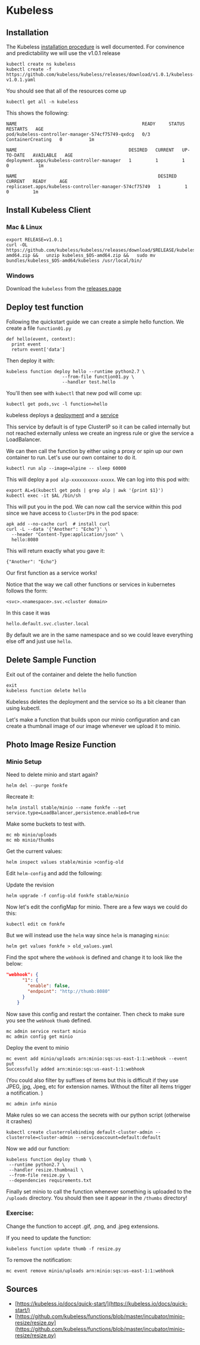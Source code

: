 # Kubeless


## Installation 

The Kubeless [installation procedure]( ) is well documented.  For convinence and predictability we will use the v1.0.1 release

```
kubectl create ns kubeless
kubectl create -f https://github.com/kubeless/kubeless/releases/download/v1.0.1/kubeless-v1.0.1.yaml
```

You should see that all of the resources come up

```
kubectl get all -n kubeless
```

This shows the following: 

```
NAME                                               READY     STATUS              RESTARTS   AGE
pod/kubeless-controller-manager-574cf75749-qxdcg   0/3       ContainerCreating   0          1m

NAME                                          DESIRED   CURRENT   UP-TO-DATE   AVAILABLE   AGE
deployment.apps/kubeless-controller-manager   1         1         1            0           1m

NAME                                                     DESIRED   CURRENT   READY     AGE
replicaset.apps/kubeless-controller-manager-574cf75749   1         1         0         1m
```

## Install Kubeless Client

### Mac & Linux

```
export RELEASE=v1.0.1
curl -OL https://github.com/kubeless/kubeless/releases/download/$RELEASE/kubeless_$OS-amd64.zip &&   unzip kubeless_$OS-amd64.zip &&   sudo mv bundles/kubeless_$OS-amd64/kubeless /usr/local/bin/
```

### Windows

Download the `kubeless` from the [releases page](https://github.com/kubeless/kubeless/releases/tag/v1.0.1)


## Deploy test function

Following the quickstart guide we can create a simple hello function.  We create a file `function01.py`

```
def hello(event, context):
  print event
  return event['data']

```

Then deploy it with: 

```
kubeless function deploy hello --runtime python2.7 \
                     --from-file function01.py \
                     --handler test.hello
```
You'll then see with `kubectl` that new pod will come up: 

```
kubectl get pods,svc -l function=hello
```

kubeless deploys a [deployment](https://kubernetes.io/docs/concepts/workloads/controllers/deployment/) and a [service](https://kubernetes.io/docs/concepts/services-networking/service/)

This service by default is of type ClusterIP so it can be called internally but not reached externally unless we create an ingress rule or give the service a LoadBalancer. 

We can then call the function by either using a proxy or spin up our own container to run.  Let's use our own container to do it. 

```
kubectl run alp --image=alpine -- sleep 60000
```
This will deploy a `pod alp-xxxxxxxxxx-xxxxx`.  We can log into this pod with: 

```
export AL=$(kubectl get pods | grep alp | awk '{print $1}')
kubectl exec -it $AL /bin/sh
```

This will put you in the pod.  We can now call the service within this pod since we have access to `ClusterIP`s in the pod space: 

```
apk add --no-cache curl  # install curl
curl -L --data '{"Another": "Echo"}' \
  --header "Content-Type:application/json" \
  hello:8080 
```

This will return exactly what you gave it: 

```
{"Another": "Echo"}
```

Our first function as a service works!

Notice that the way we call other functions or services in kubernetes follows the form: 

```
<svc>.<namespace>.svc.<cluster domain>
```

In this case it was 

```
hello.default.svc.cluster.local
```
By default we are in the same namespace and so we could leave everything else off and just use `hello`. 

## Delete Sample Function

Exit out of the container and delete the hello function

```
exit
kubeless function delete hello
```
Kubeless deletes the deployment and the service so its a bit cleaner than using kubectl. 

Let's make a function that builds upon our minio configuration and can create a thumbnail image of our image whenever we upload it to minio. 

## Photo Image Resize Function

### Minio Setup

Need to delete minio and start again? 

```
helm del --purge fonkfe
```
Recreate it: 
```
helm install stable/minio --name fonkfe --set service.type=LoadBalancer,persistence.enabled=true
```

Make some buckets to test with. 

```
mc mb minio/uploads
mc mb minio/thumbs
```

Get the current values:

```
helm inspect values stable/minio >config-old
```
Edit `helm-config` and add the following: 




Update the revision

```
helm upgrade -f config-old fonkfe stable/minio
```


Now let's edit the configMap for minio.  There are a few ways we could do this: 

```
kubectl edit cm fonkfe
```

But we will instead use the `helm` way since `helm` is managing `minio`: 

```
helm get values fonkfe > old_values.yaml
```


Find the spot where the `webhook` is defined and change it to look like the below:

```json
"webhook": {
      "1": {
        "enable": false,
        "endpoint": "http://thumb:8080"
      }
    }
```
 
Now save this config and restart the container.  Then check to make sure you see the `webhook` `thumb` defined.

```
mc admin service restart minio
mc admin config get minio
```
Deploy the event to minio

```
mc event add minio/uploads arn:minio:sqs:us-east-1:1:webhook --event put 
Successfully added arn:minio:sqs:us-east-1:1:webhook
```
(You could also filter by suffixes of items but this is difficult if they use JPEG, jpg, Jpeg, etc for extension names.  Without the filter all items trigger a notification. )

```
mc admin info minio
```

Make rules so we can access the secrets with our python script (otherwise it crashes)

```
kubectl create clusterrolebinding default-cluster-admin --clusterrole=cluster-admin --serviceaccount=default:default
```


Now we add our function:

```
kubeless function deploy thumb \
 --runtime python2.7 \
 --handler resize.thumbnail \
 --from-file resize.py \
 --dependencies requirements.txt
```

Finally set minio to call the function whenever something is uploaded to the `/uploads` directory. You should then see it appear in the `/thumbs` directory!


### Exercise:

Change the function to accept .gif, .png, and .jpeg extensions. 

If you need to update the function:

```
kubeless function update thumb -f resize.py
```


To remove the notification: 

```
mc event remove minio/uploads arn:minio:sqs:us-east-1:1:webhook
```




## Sources

* [https://kubeless.io/docs/quick-start/](https://kubeless.io/docs/quick-start/)
* [https://github.com/kubeless/functions/blob/master/incubator/minio-resize/resize.py](https://github.com/kubeless/functions/blob/master/incubator/minio-resize/resize.py)


